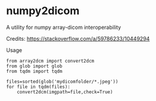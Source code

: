 # numpy2dicom
A utility for numpy array-dicom interoperability

Credits: https://stackoverflow.com/a/59786233/10449294

Usage

```
from array2dcm import convert2dcm
from glob import glob
from tqdm import tqdm 

files=sorted(glob('mydicomfolder/*.jpeg'))
for file in tqdm(files):
    convert2dcm(imgpath=file,check=True)
 
 ```
